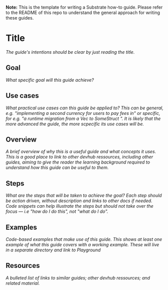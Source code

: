 **Note:** This is the template for writing a Substrate how-to guide. Please refer to the README of this repo to understand the general approach for writing these guides. 

# Title

*The guide's intentions should be clear by just reading the title.*

## Goal

*What specific goal will this guide achieve?*

## Use cases

*What practical use cases can this guide be applied to? This can be general, e.g. "implementing a second currency for users to pay fees in" or specific, for e.g. "a runtime migration from a Vec<u32> to SomeStruct ". It is likely that the more advanced the guide, the more scpecific its use cases will be.*

## Overview

*A brief overview of why this is a useful guide and what concepts it uses. This is a good place to link to other devhub ressources, including other guides, aiming to give the reader the learning background required to understand how this guide can be useful to them.*   

## Steps

*What are the steps that will be taken to achieve the goal? Each step should be action driven, without description and links to other docs if needed. Code snippets can help illustrate the steps but should not take over the focus &mdash; i.e "how do I do this", not "what do I do".*

## Examples

*Code-based examples that make use of this guide. This shows at least one example of what this guide covers with a working example. These will live in a separate directory and link to Playground*

## Resources

*A bulleted list of links to similar guides; other devhub ressources; and related material.*